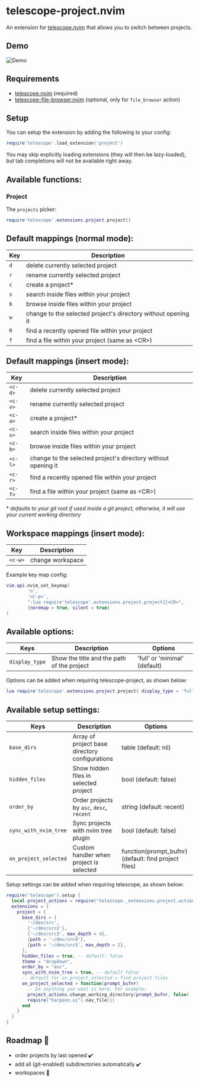 # telescope-project.nvim

An extension for [telescope.nvim](https://github.com/nvim-telescope/telescope.nvim)
that allows you to switch between projects.

## Demo

![Demo](./demo.gif)

## Requirements

- [telescope.nvim](https://github.com/nvim-telescope/telescope.nvim) (required)
- [telescope-file-browser.nvim](https://github.com/nvim-telescope/telescope-file-browser.nvim) (optional, only for `file_browser` action)

## Setup

You can setup the extension by adding the following to your config:

```lua
require'telescope'.load_extension('project')
```

You may skip explicitly loading extensions (they will then be lazy-loaded), but tab completions will not be available right away.

## Available functions:

### Project

The `projects` picker:

```lua
require'telescope'.extensions.project.project{}
```

## Default mappings (normal mode):

| Key | Description                                                   |
| --- | ------------------------------------------------------------- |
| `d` | delete currently selected project                             |
| `r` | rename currently selected project                             |
| `c` | create a project\*                                            |
| `s` | search inside files within your project                       |
| `b` | browse inside files within your project                       |
| `w` | change to the selected project's directory without opening it |
| `R` | find a recently opened file within your project               |
| `f` | find a file within your project (same as \<CR\>)              |

## Default mappings (insert mode):

| Key     | Description                                                   |
| ------- | ------------------------------------------------------------- |
| `<c-d>` | delete currently selected project                             |
| `<c-v>` | rename currently selected project                             |
| `<c-a>` | create a project\*                                            |
| `<c-s>` | search inside files within your project                       |
| `<c-b>` | browse inside files within your project                       |
| `<c-l>` | change to the selected project's directory without opening it |
| `<c-r>` | find a recently opened file within your project               |
| `<c-f>` | find a file within your project (same as \<CR\>)              |

\* _defaults to your git root if used inside a git project, otherwise, it will use your current working directory_

## Workspace mappings (insert mode):

| Key     | Description      |
| ------- | ---------------- |
| `<c-w>` | change workspace |

Example key map config:

```lua
vim.api.nvim_set_keymap(
        'n',
        '<C-p>',
        ":lua require'telescope'.extensions.project.project{}<CR>",
        {noremap = true, silent = true}
)
```

## Available options:

| Keys           | Description                                | Options                       |
| -------------- | ------------------------------------------ | ----------------------------- |
| `display_type` | Show the title and the path of the project | 'full' or 'minimal' (default) |

Options can be added when requiring telescope-project, as shown below:

```lua
lua require'telescope'.extensions.project.project{ display_type = 'full' }
```

## Available setup settings:

| Keys                  | Description                                    | Options                                              |
|-----------------------|------------------------------------------------|------------------------------------------------------|
| `base_dirs`           | Array of project base directory configurations | table (default: nil)                                 |
| `hidden_files`        | Show hidden files in selected project          | bool (default: false)                                |
| `order_by`            | Order projects by `asc`, `desc`, `recent`      | string (default: recent)                             |
| `sync_with_nvim_tree` | Sync projects with nvim tree plugin            | bool (default: false)                                |
| `on_project_selected` | Custom handler when project is selected        | function(prompt_bufnr) (default: find project files) |
Setup settings can be added when requiring telescope, as shown below:

```lua
require('telescope').setup {
  local project_actions = require("telescope._extensions.project.actions")
  extensions = {
    project = {
      base_dirs = {
        '~/dev/src',
        {'~/dev/src2'},
        {'~/dev/src3', max_depth = 4},
        {path = '~/dev/src4'},
        {path = '~/dev/src5', max_depth = 2},
      },
      hidden_files = true, -- default: false
      theme = "dropdown",
      order_by = "asc",
      sync_with_nvim_tree = true, -- default false
      -- default for on_project_selected = find project files
      on_project_selected = function(prompt_bufnr)
        -- Do anything you want in here. For example:
        project_actions.change_working_directory(prompt_bufnr, false)
        require("harpoon.ui").nav_file(1)
      end
    }
  }
}
```

## Roadmap :blue_car:

- order projects by last opened :heavy_check_mark:
- add all (git-enabled) subdirectories automatically :heavy_check_mark:
- workspaces :construction:
